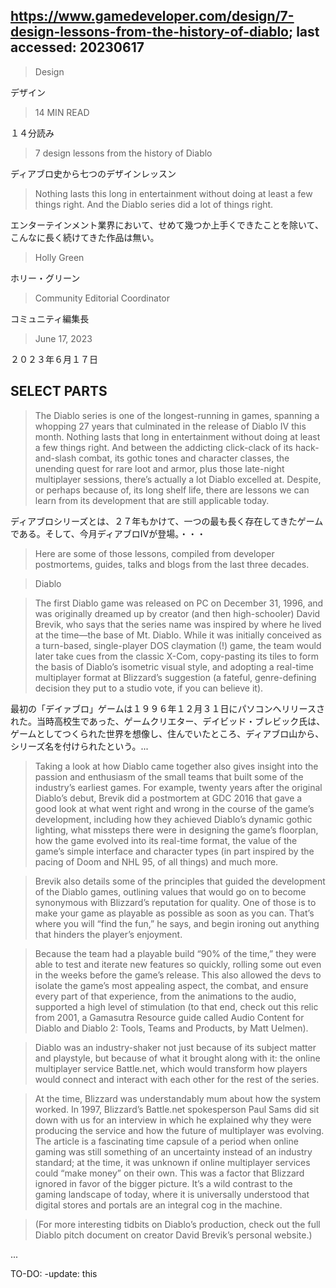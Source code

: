 ## https://www.gamedeveloper.com/design/7-design-lessons-from-the-history-of-diablo; last accessed: 20230617

> Design

デザイン

> 14 MIN READ

１４分読み


> 7 design lessons from the history of Diablo

ディアブロ史から七つのデザインレッスン

> Nothing lasts this long in entertainment without doing at least a few things right. And the Diablo series did a lot of things right.

エンターテインメント業界において、せめて幾つか上手くできたことを除いて、こんなに長く続けてきた作品は無い。

> Holly Green

ホリー・グリーン

> Community Editorial Coordinator

コミュニティ編集長

> June 17, 2023

２０２３年６月１７日

## SELECT PARTS

> The Diablo series is one of the longest-running in games, spanning a whopping 27 years that culminated in the release of Diablo IV this month. Nothing lasts that long in entertainment without doing at least a few things right. And between the addicting click-clack of its hack-and-slash combat, its gothic tones and character classes, the unending quest for rare loot and armor, plus those late-night multiplayer sessions, there’s actually a lot Diablo excelled at. Despite, or perhaps because of, its long shelf life, there are lessons we can learn from its development that are still applicable today.


ディアブロシリーズとは、２７年もかけて、一つの最も長く存在してきたゲームである。そして、今月ディアブロIVが登場。・・・

> Here are some of those lessons, compiled from developer postmortems, guides, talks and blogs from the last three decades. 

> Diablo

> The first Diablo game was released on PC on December 31, 1996, and was originally dreamed up by creator (and then high-schooler) David Brevik, who says that the series name was inspired by where he lived at the time—the base of Mt. Diablo. While it was initially conceived as a turn-based, single-player DOS claymation (!) game, the team would later take cues from the classic X-Com, copy-pasting its tiles to form the basis of Diablo’s isometric visual style, and adopting a real-time multiplayer format at Blizzard’s suggestion (a fateful, genre-defining decision they put to a studio vote, if you can believe it).

最初の「デイァブロ」ゲームは１９９６年１２月３１日にパソコンへリリースされた。当時高校生であった、ゲームクリエター、デイビッド・ブレビック氏は、ゲームとしてつくられた世界を想像し、住んでいたところ、ディアブロ山から、シリーズ名を付けられたという。...

> Taking a look at how Diablo came together also gives insight into the passion and enthusiasm of the small teams that built some of the industry’s earliest games. For example, twenty years after the original Diablo’s debut, Brevik did a postmortem at GDC 2016 that gave a good look at what went right and wrong in the course of the game’s development, including how they achieved Diablo’s dynamic gothic lighting, what missteps there were in designing the game’s floorplan, how the game evolved into its real-time format, the value of the game’s simple interface and character types (in part inspired by the pacing of Doom and NHL 95, of all things) and much more. 

> Brevik also details some of the principles that guided the development of the Diablo games, outlining values that would go on to become synonymous with Blizzard’s reputation for quality. One of those is to make your game as playable as possible as soon as you can. That’s where you will “find the fun,” he says, and begin ironing out anything that hinders the player’s enjoyment.

> Because the team had a playable build “90% of the time,” they were able to test and iterate new features so quickly, rolling some out even in the weeks before the game’s release. This also allowed the devs to isolate the game’s most appealing aspect, the combat, and ensure every part of that experience, from the animations to the audio, supported a high level of stimulation (to that end, check out this relic from 2001, a Gamasutra Resource guide called Audio Content for Diablo and Diablo 2: Tools, Teams and Products, by Matt Uelmen).

> Diablo was an industry-shaker not just because of its subject matter and playstyle, but because of what it brought along with it: the online multiplayer service Battle.net, which would transform how players would connect and interact with each other for the rest of the series.

> At the time, Blizzard was understandably mum about how the system worked. In 1997, Blizzard’s Battle.net spokesperson Paul Sams did sit down with us for an interview in which he explained why they were producing the service and how the future of multiplayer was evolving. The article is a fascinating time capsule of a period when online gaming was still something of an uncertainty instead of an industry standard; at the time, it was unknown if online multiplayer services could “make money” on their own. This was a factor that Blizzard ignored in favor of the bigger picture. It’s a wild contrast to the gaming landscape of today, where it is universally understood that digital stores and portals are an integral cog in the machine.

> (For more interesting tidbits on Diablo’s production, check out the full Diablo pitch document on creator David Brevik’s personal website.) 

...

TO-DO: -update: this
